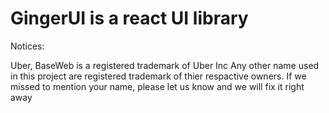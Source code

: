 # GingerUI is a react UI library




Notices: 

Uber, BaseWeb is a registered trademark of Uber Inc
Any other name used in this project are registered trademark of thier respactive owners. If we missed to mention your name, please let us know and we will fix it right away

